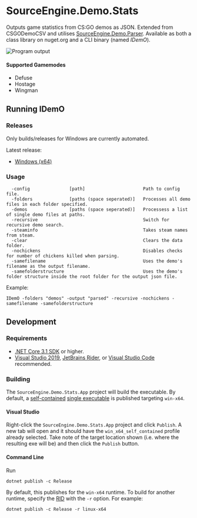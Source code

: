 # SourceEngine.Demo.Stats

Outputs game statistics from CS:GO demos as JSON. Extended from CSGODemoCSV and utilises [
SourceEngine.Demo.Parser][9]. Available as both a class library on nuget.org and a CLI binary (named _IDemO_).

![Program output](https://i.imgur.com/RALmTAR.png)

#### Supported Gamemodes

- Defuse
- Hostage
- Wingman

## Running IDemO

### Releases

Only builds/releases for Windows are currently automated.

Latest release:

* [Windows (x64)][1]

### Usage

```
  -config               [path]                      Path to config file.
  -folders              [paths (space seperated)]   Processes all demo files in each folder specified.
  -demos                [paths (space seperated)]   Processess a list of single demo files at paths.
  -recursive                                        Switch for recursive demo search.
  -steaminfo                                        Takes steam names from steam.
  -clear                                            Clears the data folder.
  -nochickens                                       Disables checks for number of chickens killed when parsing.
  -samefilename                                     Uses the demo's filename as the output filename.
  -samefolderstructure                              Uses the demo's folder structure inside the root folder for the output json file.
```

Example:

```
IDemO -folders "demos" -output "parsed" -recursive -nochickens -samefilename -samefolderstructure
```

## Development

### Requirements

* [.NET Core 3.1 SDK][2] or higher.
* [Visual Studio 2019][3], [JetBrains Rider][4], or [Visual Studio Code][5] recommended.

### Building

The `SourceEngine.Demo.Stats.App` project will build the executable. By default, a [self-contained][6] [single executable][7] is published targeting `win-x64`.

#### Visual Studio

Right-click the `SourceEngine.Demo.Stats.App` project and click `Publish`. A new tab will open and it should have the `win_x64_self_contained` profile already selected. Take note of the target location shown (i.e. where the resulting exe will be) and then click the `Publish` button.

#### Command Line

Run

```
dotnet publish -c Release
```

By default, this publishes for the `win-x64` runtime. To build for another runtime, specify the [RID][8] with the `-r` option. For example:

```
dotnet publish -c Release -r linux-x64
```

[1]: https://github.com/source-engine-discord/SourceEngine.Demo.Stats/releases/download/latest/IDemO_win-x64.zip
[2]: https://dotnet.microsoft.com/download/dotnet-core/3.1
[3]: https://visualstudio.microsoft.com/
[4]: https://www.jetbrains.com/rider/
[5]: https://code.visualstudio.com/
[6]: https://docs.microsoft.com/en-us/dotnet/core/deploying/index#self-contained-deployments-scd
[7]: https://docs.microsoft.com/en-us/dotnet/core/whats-new/dotnet-core-3-0#single-file-executables
[8]: https://docs.microsoft.com/en-us/dotnet/core/rid-catalog
[9]: https://github.com/source-engine-discord/SourceEngine.Demo.Parser
